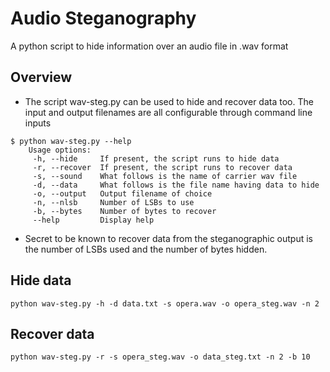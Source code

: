 # Audio Steganography
A python script to hide information over an audio file in .wav format

## Overview
 - The script wav-steg.py can be used to hide and recover data too. The input and output filenames are all configurable through command line inputs
```
$ python wav-steg.py --help
    Usage options:
     -h, --hide     If present, the script runs to hide data
     -r, --recover  If present, the script runs to recover data
     -s, --sound    What follows is the name of carrier wav file
     -d, --data     What follows is the file name having data to hide
     -o, --output   Output filename of choice
     -n, --nlsb     Number of LSBs to use
     -b, --bytes    Number of bytes to recover
     --help         Display help
```
 - Secret to be known to recover data from the steganographic output is the number of LSBs used and the number of bytes hidden.

## Hide data
```
python wav-steg.py -h -d data.txt -s opera.wav -o opera_steg.wav -n 2
```

## Recover data
```
python wav-steg.py -r -s opera_steg.wav -o data_steg.txt -n 2 -b 10
```